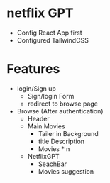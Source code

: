 # netflix GPT
- Config React App first 
- Configured TailwindCSS



# Features
 - login/Sign up 
   - Sign/login Form
   - redirect to browse page
 - Browse (After authentication)
   - Header
   - Main Movies 
        - Tailer in Background
        - title Description 
        - Movies  * n
   - NetflixGPT
        - SeachBar
        - Movies suggestion